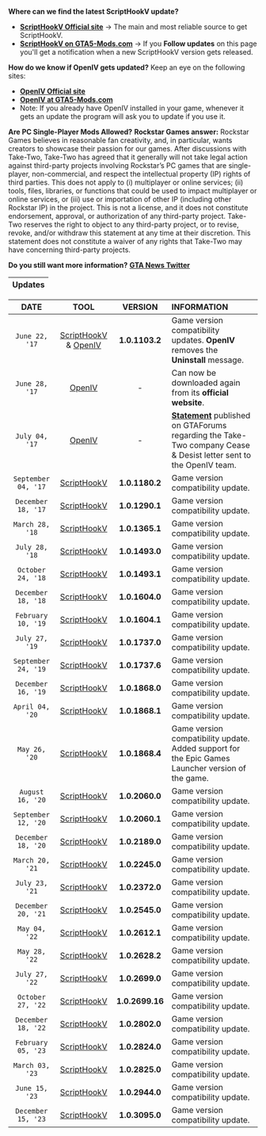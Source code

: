 **Where can we find the latest ScriptHookV update?**  
- **[ScriptHookV Official site](http://www.dev-c.com/gtav/scripthookv/)** -> The main and most reliable source to get ScriptHookV.
- **[ScriptHookV on GTA5-Mods.com](https://www.gta5-mods.com/tools/script-hook-v)** -> If you **Follow updates** on this page you'll get a notification when a new ScriptHookV version gets released. 

**How do we know if OpenIV gets updated?** Keep an eye on the following sites: 
- **[OpenIV Official site](http://openiv.com/)**
- **[OpenIV at GTA5-Mods.com](https://www.gta5-mods.com/tools/openiv)**
- Note: If you already have OpenIV installed in your game, whenever it gets an update the program will ask you to update if you use it.

**Are PC Single-Player Mods Allowed?**
**Rockstar Games answer:** Rockstar Games believes in reasonable fan creativity, and, in particular, wants creators to showcase their passion for our games. After discussions with Take-Two, Take-Two has agreed that it generally will not take legal action against third-party projects involving Rockstar’s PC games that are single-player, non-commercial, and respect the intellectual property (IP) rights of third parties. This does not apply to (i) multiplayer or online services; (ii) tools, files, libraries, or functions that could be used to impact multiplayer or online services, or (iii) use or importation of other IP (including other Rockstar IP) in the project. This is not a license, and it does not constitute endorsement, approval, or authorization of any third-party project. Take-Two reserves the right to object to any third-party project, or to revise, revoke, and/or withdraw this statement at any time at their discretion. This statement does not constitute a waiver of any rights that Take-Two may have concerning third-party projects.

**Do you still want more information?** **[GTA News Twitter](https://twitter.com/GTAonlineNews)**

|Updates
|:-:|

| DATE | TOOL | VERSION | INFORMATION |
|:-:|:-:|:-:|:-|
| `June 22, '17`| [ScriptHookV](http://www.dev-c.com/gtav/scripthookv/) & [OpenIV](https://openiv.com/) | **1.0.1103.2** | Game version compatibility updates. **OpenIV** removes the **Uninstall** message. 
| `June 28, '17` | [OpenIV](https://openiv.com/) | - | Can now be downloaded again from its **official website**.
| `July 04, '17` | [OpenIV](https://openiv.com/) | - | **[Statement](http://gtaforums.com/topic/889348-take-two-vs-modding/page-149#entry1069702197)** published on GTAForums regarding the Take-Two company Cease & Desist letter sent to the OpenIV team.
| `September 04, '17` | [ScriptHookV](http://www.dev-c.com/gtav/scripthookv/) | **1.0.1180.2** | Game version compatibility update.
| `December 18, '17` | [ScriptHookV](http://www.dev-c.com/gtav/scripthookv/) | **1.0.1290.1** | Game version compatibility update.
| `March 28, '18` | [ScriptHookV](http://www.dev-c.com/gtav/scripthookv/) | **1.0.1365.1** | Game version compatibility update.
| `July 28, '18` | [ScriptHookV](http://www.dev-c.com/gtav/scripthookv/) | **1.0.1493.0** | Game version compatibility update.
| `October 24, '18` | [ScriptHookV](http://www.dev-c.com/gtav/scripthookv/) | **1.0.1493.1** | Game version compatibility update.
| `December 18, '18` | [ScriptHookV](http://www.dev-c.com/gtav/scripthookv/) | **1.0.1604.0** | Game version compatibility update.
| `February 10, '19` | [ScriptHookV](http://www.dev-c.com/gtav/scripthookv/) | **1.0.1604.1** | Game version compatibility update.
| `July 27, '19` | [ScriptHookV](http://www.dev-c.com/gtav/scripthookv/) | **1.0.1737.0** | Game version compatibility update.
| `September 24, '19` | [ScriptHookV](http://www.dev-c.com/gtav/scripthookv/) | **1.0.1737.6** | Game version compatibility update.
| `December 16, '19` | [ScriptHookV](http://www.dev-c.com/gtav/scripthookv/) | **1.0.1868.0** | Game version compatibility update.
| `April 04, '20` | [ScriptHookV](http://www.dev-c.com/gtav/scripthookv/) | **1.0.1868.1** | Game version compatibility update.
| `May 26, '20` | [ScriptHookV](http://www.dev-c.com/gtav/scripthookv/) | **1.0.1868.4** | Game version compatibility update. Added support for the Epic Games Launcher version of the game.
| `August 16, '20` | [ScriptHookV](http://www.dev-c.com/gtav/scripthookv/) | **1.0.2060.0** | Game version compatibility update.
| `September 12, '20` | [ScriptHookV](http://www.dev-c.com/gtav/scripthookv/) | **1.0.2060.1** | Game version compatibility update.
| `December 18, '20` | [ScriptHookV](http://www.dev-c.com/gtav/scripthookv/) | **1.0.2189.0** | Game version compatibility update.
| `March 20, '21` | [ScriptHookV](http://www.dev-c.com/gtav/scripthookv/) | **1.0.2245.0** | Game version compatibility update.
| `July 23, '21` | [ScriptHookV](http://www.dev-c.com/gtav/scripthookv/) | **1.0.2372.0** | Game version compatibility update.
| `December 20, '21` | [ScriptHookV](http://www.dev-c.com/gtav/scripthookv/) | **1.0.2545.0** | Game version compatibility update.
| `May 04, '22` | [ScriptHookV](http://www.dev-c.com/gtav/scripthookv/) | **1.0.2612.1** | Game version compatibility update.
| `May 28, '22` | [ScriptHookV](http://www.dev-c.com/gtav/scripthookv/) | **1.0.2628.2** | Game version compatibility update.
| `July 27, '22` | [ScriptHookV](http://www.dev-c.com/gtav/scripthookv/) | **1.0.2699.0** | Game version compatibility update.
| `October 27, '22` | [ScriptHookV](http://www.dev-c.com/gtav/scripthookv/) | **1.0.2699.16** | Game version compatibility update.
| `December 18, '22` | [ScriptHookV](http://www.dev-c.com/gtav/scripthookv/) | **1.0.2802.0** | Game version compatibility update.
| `February 05, '23` | [ScriptHookV](http://www.dev-c.com/gtav/scripthookv/) | **1.0.2824.0** | Game version compatibility update.
| `March 03, '23` | [ScriptHookV](http://www.dev-c.com/gtav/scripthookv/) | **1.0.2825.0** | Game version compatibility update.
| `June 15, '23` | [ScriptHookV](http://www.dev-c.com/gtav/scripthookv/) | **1.0.2944.0** | Game version compatibility update.
| `December 15, '23` | [ScriptHookV](http://www.dev-c.com/gtav/scripthookv/) | **1.0.3095.0** | Game version compatibility update.